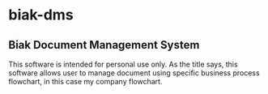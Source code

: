 biak-dms
========

Biak Document Management System
-------------------------------

This software is intended for personal use only. As the title says, this software allows user to manage document using specific business process flowchart, in this case my company flowchart.
